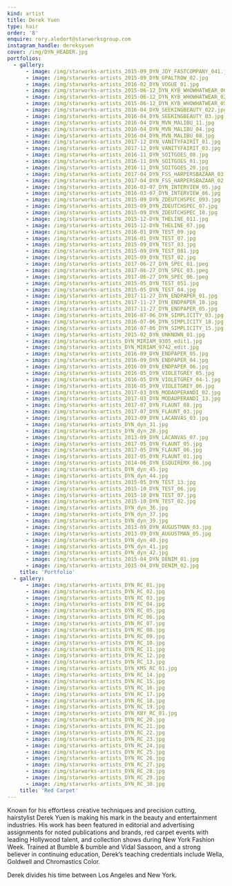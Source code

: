 ```yaml
---
kind: artist
title: Derek Yuen
type: hair
order: '8'
enquire: rory.aledort@starworksgroup.com
instagram_handle: dereksyuen
cover: /img/DYN_HEADER.jpg
portfolios:
  - gallery:
      - image: /img/starworks-artists_2015-09_DYN_JDY_FASTCOMPANY_041.jpg
      - image: /img/starworks-artists_2015-09_DYN_GPALTROW_02.jpg
      - image: /img/starworks-artists_2016-02_DYN_VOGUE_01.jpg
      - image: /img/starworks-artists_2015-06-12_DYN_KYB_WHOWHATWEAR_06.jpeg
      - image: /img/starworks-artists_2015-06-12_DYN_KYB_WHOWHATWEAR_02.jpeg
      - image: /img/starworks-artists_2015-06-12_DYN_KYB_WHOWHATWEAR_05.jpeg
      - image: /img/starworks-artists_2016-04_DYN_SEEKINGBEAUTY_022.jpg
      - image: /img/starworks-artists_2016-04_DYN_SEEKINGBEAUTY_03.jpg
      - image: /img/starworks-artists_2016-04_DYN_MVN_MALIBU_11.jpg
      - image: /img/starworks-artists_2016-04_DYN_MVN_MALIBU_04.jpg
      - image: /img/starworks-artists_2016-04_DYN_MVN_MALIBU_08.jpg
      - image: /img/starworks-artists_2017-12_DYN_VANITYFAIRIT_01.jpg
      - image: /img/starworks-artists_2017-12_DYN_VANITYFAIRIT_03.jpg
      - image: /img/starworks-artists_2016-11_DYN_SOITGOES_08.jpg
      - image: /img/starworks-artists_2016-11_DYN_SOITGOES_01.jpg
      - image: /img/starworks-artists_2016-11_DYN_SOITGOES_20.jpg
      - image: /img/starworks-artists_2017-04_DYN_FSS_HARPERSBAZAAR_03.jpg
      - image: /img/starworks-artists_2017-04_DYN_FSS_HARPERSBAZAAR_02.jpg
      - image: /img/starworks-artists_2016-03-07_DYN_INTERVIEW_05.jpg
      - image: /img/starworks-artists_2016-03-07_DYN_INTERVIEW_06.jpg
      - image: /img/starworks-artists_2015-09_DYN_ZDEUTCHSPEC_093.jpg
      - image: /img/starworks-artists_2015-09_DYN_ZDEUTCHSPEC_07.jpg
      - image: /img/starworks-artists_2015-09_DYN_ZDEUTCHSPEC_10.jpg
      - image: /img/starworks-artists_2015-12-DYN_THELINE_011.jpg
      - image: /img/starworks-artists_2015-12-DYN_THELINE_07.jpg
      - image: /img/starworks-artists_2016-01_DYN_TEST_09.jpg
      - image: /img/starworks-artists_2016-01_DYN_TEST_07.jpg
      - image: /img/starworks-artists_2015-09_DYN_TEST_03.jpg
      - image: /img/starworks-artists_2015-09_DYN_TEST_081.jpg
      - image: /img/starworks-artists_2015-09_DYN_TEST_02.jpg
      - image: /img/starworks-artists_2017-06-27_DYN_SPEC_01.jpeg
      - image: /img/starworks-artists_2017-06-27_DYN_SPEC_03.jpeg
      - image: /img/starworks-artists_2017-06-27_DYN_SPEC_06.jpeg
      - image: /img/starworks-artists_2015-05_DYN_TEST_051.jpg
      - image: /img/starworks-artists_2015-05_DYN_TEST_04.jpg
      - image: /img/starworks-artists_2017-11-27_DYN_ENDPAPER_01.jpg
      - image: /img/starworks-artists_2017-11-27_DYN_ENDPAPER_10.jpg
      - image: /img/starworks-artists_2017-11-27_DYN_ENDPAPER_05.jpg
      - image: /img/starworks-artists_2016-07-06_DYN_SIMPLICITY_03.jpg
      - image: /img/starworks-artists_2016-07-06_DYN_SIMPLICITY_18.jpg
      - image: /img/starworks-artists_2016-07-06_DYN_SIMPLICITY_15.jpg
      - image: /img/starworks-artists_2015-02_DYN_UNKNOWN_01.jpg
      - image: /img/starworks-artists_DYN_MIRIAM_9305_edit1.jpg
      - image: /img/starworks-artists_DYN_MIRIAM_9742_edit.jpg
      - image: /img/starworks-artists_2016-09_DYN_ENDPAPER_05.jpg
      - image: /img/starworks-artists_2016-09_DYN_ENDPAPER_04.jpg
      - image: /img/starworks-artists_2016-09_DYN_ENDPAPER_06.jpg
      - image: /img/starworks-artists_2016-05_DYN_VIOLETGREY_05.jpg
      - image: /img/starworks-artists_2016-05_DYN_VIOLETGREY_04-1.jpg
      - image: /img/starworks-artists_2016-05_DYN_VIOLETGREY_06.jpg
      - image: /img/starworks-artists_2017-03_DYN_MODAOPERANDI_02.jpg
      - image: /img/starworks-artists_2017-03_DYN_MODAOPERANDI_13.jpg
      - image: /img/starworks-artists_2017-07_DYN_FLAUNT_08.jpg
      - image: /img/starworks-artists_2017-07_DYN_FLAUNT_03.jpg
      - image: /img/starworks-artists_2013-09_DYN_LACANVAS_03.jpg
      - image: /img/starworks-artists_DYN_dyn_31.jpg
      - image: /img/starworks-artists_DYN_dyn_28.jpg
      - image: /img/starworks-artists_2013-09_DYN_LACANVAS_07.jpg
      - image: /img/starworks-artists_2017-05_DYN_FLAUNT_05.jpg
      - image: /img/starworks-artists_2017-05_DYN_FLAUNT_06.jpg
      - image: /img/starworks-artists_2017-05_DYN_FLAUNT_01.jpg
      - image: /img/starworks-artists_2014-06_DYN_ESQUIREMX_06.jpg
      - image: /img/starworks-artists_DYN_dyn_45.jpg
      - image: /img/starworks-artists_DYN_dyn_44.jpg
      - image: /img/starworks-artists_2015-05_DYN_TEST_13.jpg
      - image: /img/starworks-artists_2015-10_DYN_TEST_06.jpg
      - image: /img/starworks-artists_2015-10_DYN_TEST_07.jpg
      - image: /img/starworks-artists_2015-10_DYN_TEST_02.jpg
      - image: /img/starworks-artists_DYN_dyn_36.jpg
      - image: /img/starworks-artists_DYN_dyn_37.jpg
      - image: /img/starworks-artists_DYN_dyn_39.jpg
      - image: /img/starworks-artists_2013-09_DYN_AUGUSTMAN_03.jpg
      - image: /img/starworks-artists_2013-09_DYN_AUGUSTMAN_05.jpg
      - image: /img/starworks-artists_DYN_dyn_40.jpg
      - image: /img/starworks-artists_DYN_dyn_41.jpg
      - image: /img/starworks-artists_DYN_dyn_42.jpg
      - image: /img/starworks-artists_2015-04_DYN_DENIM_01.jpg
      - image: /img/starworks-artists_2015-04_DYN_DENIM_02.jpg
    title: 'Portfolio'
  - gallery:
      - image: /img/starworks-artists_DYN_RC_01.jpg
      - image: /img/starworks-artists_DYN_RC_02.jpg
      - image: /img/starworks-artists_DYN_RC_03.jpg
      - image: /img/starworks-artists_DYN_RC_04.jpg
      - image: /img/starworks-artists_DYN_RC_05.jpg
      - image: /img/starworks-artists_DYN_RC_06.jpg
      - image: /img/starworks-artists_DYN_RC_07.jpg
      - image: /img/starworks-artists_DYN_RC_08.jpg
      - image: /img/starworks-artists_DYN_RC_09.jpg
      - image: /img/starworks-artists_DYN_RC_10.jpg
      - image: /img/starworks-artists_DYN_RC_11.jpg
      - image: /img/starworks-artists_DYN_RC_12.jpg
      - image: /img/starworks-artists_DYN_RC_13.jpg
      - image: /img/starworks-artists_DYN_KMS_RC_01.jpg
      - image: /img/starworks-artists_DYN_RC_14.jpg
      - image: /img/starworks-artists_DYN_RC_15.jpg
      - image: /img/starworks-artists_DYN_RC_16.jpg
      - image: /img/starworks-artists_DYN_RC_17.jpg
      - image: /img/starworks-artists_DYN_RC_18.jpg
      - image: /img/starworks-artists_DYN_RC_19.jpg
      - image: /img/starworks-artists_DYN_KBY_RC_01.jpg
      - image: /img/starworks-artists_DYN_RC_20.jpg
      - image: /img/starworks-artists_DYN_RC_21.jpg
      - image: /img/starworks-artists_DYN_RC_22.jpg
      - image: /img/starworks-artists_DYN_RC_23.jpg
      - image: /img/starworks-artists_DYN_RC_24.jpg
      - image: /img/starworks-artists_DYN_RC_25.jpg
      - image: /img/starworks-artists_DYN_RC_26.jpg
      - image: /img/starworks-artists_DYN_RC_27.jpg
      - image: /img/starworks-artists_DYN_RC_28.jpg
      - image: /img/starworks-artists_DYN_RC_29.jpg
      - image: /img/starworks-artists_DYN_RC_30.jpg
    title: 'Red Carpet'
---
```

Known for his effortless creative techniques and precision cutting, hairstylist Derek Yuen is making his mark in the beauty and entertainment industries. His work has been featured in editorial and advertising assignments for noted publications and brands, red carpet events with leading Hollywood talent, and collection shows during New York Fashion Week. Trained at Bumble & bumble and Vidal Sassoon, and a strong believer in continuing education, Derek’s teaching credentials include Wella, Goldwell and Chromastics Color.

Derek divides his time between Los Angeles and New York.
